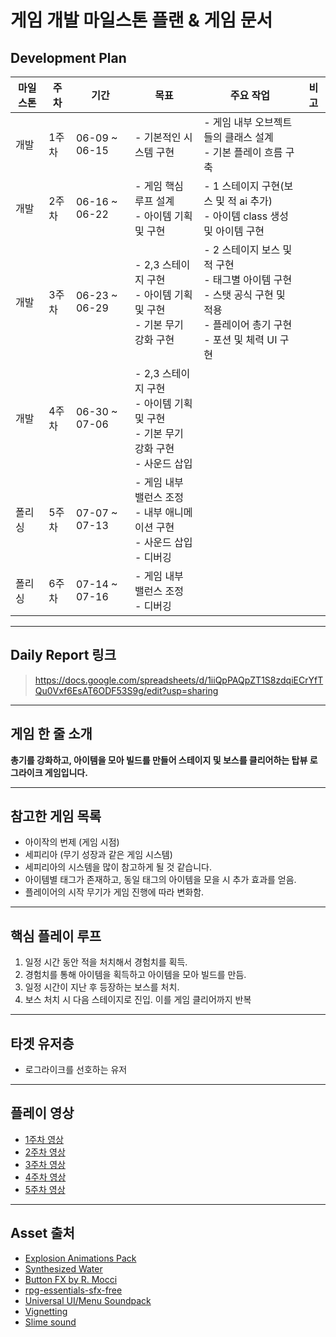 
# 게임 개발 마일스톤 플랜 & 게임 문서

## Development Plan

| 마일스톤 | 주차 | 기간 | 목표 | 주요 작업 | 비고 |
|----------|------|-------|-------|------------|------|
| 개발 | 1주차 | 06-09 ~ 06-15 | - 기본적인 시스템 구현 | - 게임 내부 오브젝트들의 클래스 설계<br>- 기본 플레이 흐름 구축 |  |
| 개발 | 2주차 | 06-16 ~ 06-22 | - 게임 핵심 루프 설계<br>- 아이템 기획 및 구현 | - 1 스테이지 구현(보스 및 적 ai 추가)<br>- 아이템 class 생성 및 아이템 구현 |  |
| 개발 | 3주차 | 06-23 ~ 06-29 | - 2,3 스테이지 구현<br>- 아이템 기획 및 구현<br>- 기본 무기 강화 구현 | - 2 스테이지 보스 및 적 구현 <br>- 태그별 아이템 구현 <br>- 스탯 공식 구현 및 적용 <br>- 플레이어 총기 구현<br>- 포션 및 체력 UI 구현|  |
| 개발 | 4주차 | 06-30 ~ 07-06 | - 2,3 스테이지 구현<br>- 아이템 기획 및 구현<br>- 기본 무기 강화 구현 <br>- 사운드 삽입 | |  |
| 폴리싱 | 5주차 | 07-07 ~ 07-13 | - 게임 내부 밸런스 조정<br>- 내부 애니메이션 구현<br>- 사운드 삽입<br>- 디버깅 | |  |
| 폴리싱 | 6주차 | 07-14 ~ 07-16 | - 게임 내부 밸런스 조정<br>- 디버깅 | |  |

---

## Daily Report 링크

> https://docs.google.com/spreadsheets/d/1iiQpPAQpZT1S8zdqiECrYfTQu0Vxf6EsAT6ODF53S9g/edit?usp=sharing

---

## 게임 한 줄 소개

**총기를 강화하고, 아이템을 모아 빌드를 만들어 스테이지 및 보스를 클리어하는 탑뷰 로그라이크 게임입니다.**

---

## 참고한 게임 목록

- 아이작의 번제 (게임 시점)
- 세피리아 (무기 성장과 같은 게임 시스템)
- 세피리아의 시스템을 많이 참고하게 될 것 같습니다. 
- 아이템별 태그가 존재하고, 동일 태그의 아이템을 모을 시 추가 효과를 얻음.
- 플레이어의 시작 무기가 게임 진행에 따라 변화함.
---

## 핵심 플레이 루프

1. 일정 시간 동안 적을 처치해서 경험치를 획득.
2. 경험치를 통해 아이템을 획득하고 아이템을 모아 빌드를 만듬.
3. 일정 시간이 지난 후 등장하는 보스를 처치.
4. 보스 처치 시 다음 스테이지로 진입. 이를 게임 클리어까지 반복

---

## 타겟 유저층

- 로그라이크를 선호하는 유저

---

## 플레이 영상

- [1주차 영상](https://drive.google.com/file/d/1bHSuhmY9qJ8aNfNPiAnHpkBafLchmZBD/view?usp=sharing)
- [2주차 영상](https://drive.google.com/file/d/1WxueMh_DTdlNmREtKTrDE5OeJRer1ju2/view?usp=sharing)
- [3주차 영상](https://drive.google.com/file/d/1Q3lvfbdrs5O1BvOEBNIxgRsrHhmME7O_/view?usp=sharing)
- [4주차 영상](https://drive.google.com/file/d/1wjRcj9kd4gMJ_tf38YrJvPPhl_USKL-y/view?usp=sharing)
- [5주차 영상](https://drive.google.com/file/d/1xIbyPrvNlQEyGXtXgxhwnyqVttL9sR33/view?usp=sharing)

---

## Asset 출처

- [Explosion Animations Pack](https://ansimuz.itch.io/explosion-animations-pack)
- [Synthesized Water](https://freesound.org/people/JomelleJager/sounds/383145/)
- [Button FX by R. Mocci](https://rmocci.itch.io/button-fx)
- [rpg-essentials-sfx-free](https://leohpaz.itch.io/rpg-essentials-sfx-free)
- [Universal UI/Menu Soundpack](https://cyrex-studios.itch.io/universal-ui-soundpack)
- [Vignetting](https://forum.affinity.serif.com/index.php?/topic/114423-to-create-a-vignette-with-the-gradients-tools/)
- [Slime sound](https://freesound.org/people/greenlinker/sounds/794272/)